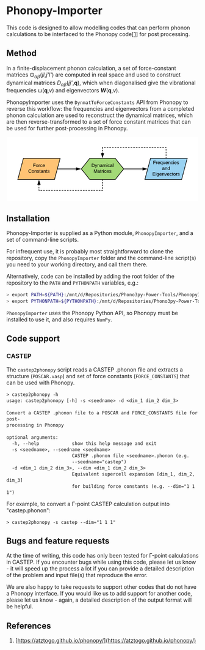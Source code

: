 # Phonopy-Importer


This code is designed to allow modelling codes that can perform phonon calculations to be interfaced to the Phonopy code[<a href="#Ref1">1</a>] for post processing.


## Method

In a finite-displacement phonon calculation, a set of force-constant matrices &Phi;<sub><i>&alpha;&beta;</i></sub>(<i>jl</i>,<i>j'l'</i>) are computed in real space and used to construct dynamical matrices <i>D<sub>&alpha;&beta;</sub></i>(<i>jj'</i>,<b>q</b>), which when diagonalised give the vibrational frequencies &omega;(<b>q</b>,<i>v</i>) and eigenvectors <i><b>W</b></i>(<b>q</b>,<i>v</i>).

PhonopyImporter uses the `DynmatToForceConstants` API from Phonopy to reverse this workflow: the frequencies and eigenvectors from a completed phonon calculation are used to reconstruct the dynamical matrices, which are then reverse-transformed to a set of force constant matrices that can be used for further post-processing in Phonopy.

<p align="center">
    <img src="FlowDiagram.png" alt="FlowDiagram.png" width="500" />
</p>


## Installation

Phonopy-Importer is supplied as a Python module, `PhonopyImporter`, and a set of command-line scripts.

For infrequent use, it is probably most straightforward to clone the repository, copy the `PhonopyImporter` folder and the command-line script(s) you need to your working directory, and call them there.

Alternatively, code can be installed by adding the root folder of the repository to the `PATH` and `PYTHONPATH` variables, e.g.:

```bash
> export PATH=${PATH}:/mnt/d/Repositories/Phono3py-Power-Tools/PhonopyImporter
> export PYTHONPATH=${PYTHONPATH}:/mnt/d/Repositories/Phono3py-Power-Tools/PhonopyImporter
```

`PhonopyImporter` uses the Phonopy Python API, so Phonopy must be installed to use it, and also requires `NumPy`.


## Code support

### CASTEP

The `castep2phonopy` script reads a CASTEP .phonon file and extracts a structure (`POSCAR.vasp`) and set of force constants (`FORCE_CONSTANTS`) that can be used with Phonopy.

```
> castep2phonopy -h
usage: castep2phonopy [-h] -s <seedname> -d <dim_1 dim_2 dim_3>

Convert a CASTEP .phonon file to a POSCAR and FORCE_CONSTANTS file for post-
processing in Phonopy

optional arguments:
  -h, --help            show this help message and exit
  -s <seedname>, --seedname <seedname>
                        CASTEP .phonon file <seedname>.phonon (e.g.
                        --seedname="castep")
  -d <dim_1 dim_2 dim_3>, --dim <dim_1 dim_2 dim_3>
                        Equivalent supercell expansion [dim_1, dim_2, dim_3]
                        for building force constants (e.g. --dim="1 1 1")
```

For example, to convert a &Gamma;-point CASTEP calculation output into "castep.phonon":

```
> castep2phonopy -s castep --dim="1 1 1"
```


## Bugs and feature requests

At the time of writing, this code has only been tested for &Gamma;-point calculations in CASTEP.
If you encounter bugs while using this code, please let us know - it will speed up the process a lot if you can provide a detailed description of the problem and input file(s) that reproduce the error.

We are also happy to take requests to support other codes that do not have a Phonopy interface.
If you would like us to add support for another code, please let us know - again, a detailed description of the output format will be helpful.


## References

1. <a name="Ref1"></a> [https://atztogo.github.io/phonopy/](https://atztogo.github.io/phonopy/)
